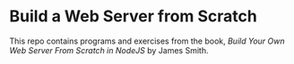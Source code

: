 # Build a Web Server from Scratch

This repo contains programs and exercises from the book, _Build Your Own Web Server From Scratch in NodeJS_ by James Smith.


